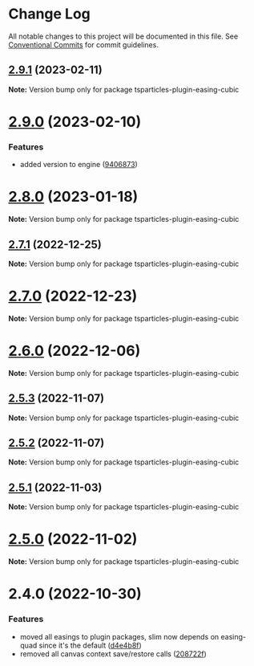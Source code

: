 # Change Log

All notable changes to this project will be documented in this file.
See [Conventional Commits](https://conventionalcommits.org) for commit guidelines.

## [2.9.1](https://github.com/matteobruni/tsparticles/compare/tsparticles-plugin-easing-cubic@2.9.0...tsparticles-plugin-easing-cubic@2.9.1) (2023-02-11)

**Note:** Version bump only for package tsparticles-plugin-easing-cubic

# [2.9.0](https://github.com/matteobruni/tsparticles/compare/tsparticles-plugin-easing-cubic@2.8.0...tsparticles-plugin-easing-cubic@2.9.0) (2023-02-10)

### Features

-   added version to engine ([9406873](https://github.com/matteobruni/tsparticles/commit/9406873c6551b59e64edbe3a0e4fe59ef2cde4c6))

# [2.8.0](https://github.com/matteobruni/tsparticles/compare/tsparticles-plugin-easing-cubic@2.7.1...tsparticles-plugin-easing-cubic@2.8.0) (2023-01-18)

**Note:** Version bump only for package tsparticles-plugin-easing-cubic

## [2.7.1](https://github.com/matteobruni/tsparticles/compare/tsparticles-plugin-easing-cubic@2.7.0...tsparticles-plugin-easing-cubic@2.7.1) (2022-12-25)

**Note:** Version bump only for package tsparticles-plugin-easing-cubic

# [2.7.0](https://github.com/matteobruni/tsparticles/compare/tsparticles-plugin-easing-cubic@2.6.0...tsparticles-plugin-easing-cubic@2.7.0) (2022-12-23)

**Note:** Version bump only for package tsparticles-plugin-easing-cubic

# [2.6.0](https://github.com/matteobruni/tsparticles/compare/tsparticles-plugin-easing-cubic@2.5.3...tsparticles-plugin-easing-cubic@2.6.0) (2022-12-06)

**Note:** Version bump only for package tsparticles-plugin-easing-cubic

## [2.5.3](https://github.com/matteobruni/tsparticles/compare/tsparticles-plugin-easing-cubic@2.5.2...tsparticles-plugin-easing-cubic@2.5.3) (2022-11-07)

**Note:** Version bump only for package tsparticles-plugin-easing-cubic

## [2.5.2](https://github.com/matteobruni/tsparticles/compare/tsparticles-plugin-easing-cubic@2.5.1...tsparticles-plugin-easing-cubic@2.5.2) (2022-11-07)

**Note:** Version bump only for package tsparticles-plugin-easing-cubic

## [2.5.1](https://github.com/matteobruni/tsparticles/compare/tsparticles-plugin-easing-cubic@2.5.0...tsparticles-plugin-easing-cubic@2.5.1) (2022-11-03)

**Note:** Version bump only for package tsparticles-plugin-easing-cubic

# [2.5.0](https://github.com/matteobruni/tsparticles/compare/tsparticles-plugin-easing-cubic@2.4.0...tsparticles-plugin-easing-cubic@2.5.0) (2022-11-02)

**Note:** Version bump only for package tsparticles-plugin-easing-cubic

# 2.4.0 (2022-10-30)

### Features

-   moved all easings to plugin packages, slim now depends on easing-quad since it's the default ([d4e4b8f](https://github.com/matteobruni/tsparticles/commit/d4e4b8f6685ab748e82322877bf1e9d2d23574d4))
-   removed all canvas context save/restore calls ([208722f](https://github.com/matteobruni/tsparticles/commit/208722f0a521246165b7cdc529dfbfbd7a3cf7eb))
